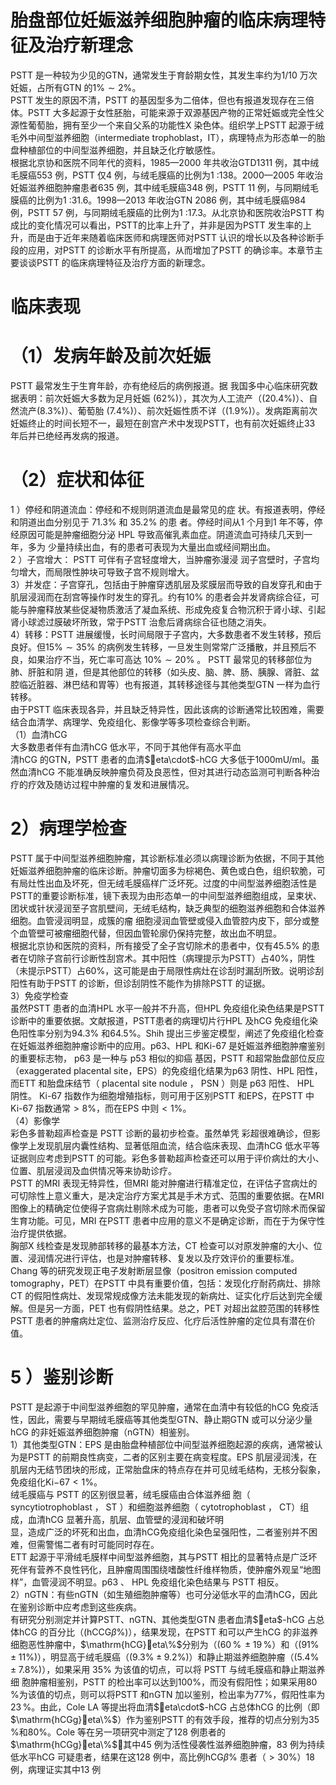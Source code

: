 # 胎盘部位妊娠滋养细胞肿瘤的临床病理特征及治疗新理念  
PSTT 是一种较为少见的GTN，通常发生于育龄期女性，其发生率约为1/10 万次妊娠，占所有GTN 的$1\%\sim2\%$。  
PSTT 发生的原因不清，PSTT 的基因型多为二倍体，但也有报道发现存在三倍体。PSTT 大多起源于女性胚胎，可能来源于双源基因产物的正常妊娠或完全性父源性葡萄胎，拥有至少一个来自父系的功能性X 染色体。组织学上PSTT 起源于绒毛外中间型滋养细胞（intermediate trophoblast，IT），病理特点为形态单一的胎盘种植部位的中间型滋养细胞，并且缺乏化疗敏感性。  
根据北京协和医院不同年代的资料，1985—2000 年共收治GTD1311 例，其中绒毛膜癌553 例，PSTT 仅4 例，与绒毛膜癌的比例为1 ∶138。2000—2005 年收治妊娠滋养细胞肿瘤患者635 例，其中绒毛膜癌348 例，PSTT 11 例，与同期绒毛膜癌的比例为1 ∶31.6。1998—2013 年收治GTN 2086 例，其中绒毛膜癌984 例，PSTT 57 例，与同期绒毛膜癌的比例为1 ∶17.3。从北京协和医院收治PSTT 构成比的变化情况可以看出，PSTT的比率上升了，并非是因为PSTT 发生率的上升，而是由于近年来随着临床医师和病理医师对PSTT 认识的增长以及各种诊断手段的应用，对PSTT 的诊断水平有所提高，从而增加了PSTT 的确诊率。本章节主要谈谈PSTT 的临床病理特征及治疗方面的新理念。  
#  临床表现  
# （1）发病年龄及前次妊娠  
PSTT  最常发生于生育年龄，亦有绝经后的病例报道。据 我国多中心临床研究数据表明：前次妊娠大多数为足月妊娠
$(62\%)$），其次为人工流产（$(20.4\%)$）、自然流产$(8.3\%)$）、葡萄胎
$\left(7.4\%\right)$）、前次妊娠性质不详（$(1.9\%)$）。发病距离前次妊娠终止的时间长短不一，最短在剖宫产术中发现PSTT，也有前次妊娠终止33 年后并已绝经再发病的报道。  
# （2）症状和体征  
1 ）停经和阴道流血：停经和不规则阴道流血是最常见的症 状。有报道表明，停经和阴道出血分别见于 $71.3\%$  和 $35.2\%$  的患 者。停经时间从1 个月到1 年不等，停经原因可能是肿瘤细胞分泌 HPL  导致高催乳素血症。阴道流血可持续几天到一年，多为 少量持续出血，有的患者可表现为大量出血或经间期出血。  
2 ）子宫增大： PSTT  可伴有子宫轻度增大，当肿瘤弥漫浸 润子宫壁时，子宫均匀增大，而局限性肿块可导致子宫不规则增大。  
3）并发症：子宫穿孔，包括由于肿瘤穿透肌层及浆膜层而导致的自发穿孔和由于肌层浸润而在刮宫等操作时发生的穿孔。约有$10\%$ 的患者会并发肾病综合征，可能与肿瘤释放某些促凝物质激活了凝血系统、形成免疫复合物沉积于肾小球、引起肾小球滤过膜破坏所致，常于PSTT 治愈后肾病综合征也随之消失。  
4）转移：PSTT 进展缓慢，长时间局限于子宫内，大多数患者不发生转移，预后良好。但$15\%\sim35\%$ 的病例发生转移，一旦发生则常常广泛播散，并且预后不良，如果治疗不当，死亡率可高达 $10\%\sim20\%$ 。 PSTT  最常见的转移部位为肺、肝脏和阴 道，但是其他部位的转移（如头皮、脑、脾、肠、胰腺、肾脏、盆腔临近脏器、淋巴结和胃等）也有报道，其转移途径与其他类型GTN 一样为血行转移。  
由于PSTT 临床表现各异，并且缺乏特异性，因此该病的诊断通常比较困难，需要结合血清学、病理学、免疫组化、影像学等多项检查综合判断。  
（1）血清hCG  
大多数患者伴有血清hCG 低水平，不同于其他伴有高水平血  
清hCG 的GTN，PSTT 患者的血清$eta\cdot$-hCG 大多低于$1000\mathrm{mU/ml}$。虽然血清hCG 不能准确反映肿瘤负荷及良恶性，但对其进行动态监测可判断各种治疗的疗效及随访过程中肿瘤的复发和进展情况。  
# 2）病理学检查  
PSTT 属于中间型滋养细胞肿瘤，其诊断标准必须以病理诊断为依据，不同于其他妊娠滋养细胞肿瘤的临床诊断。肿瘤切面多为棕褐色、黄色或白色，组织软脆，可有局灶性出血及坏死，但无绒毛膜癌样广泛坏死。过度的中间型滋养细胞活性是PSTT的重要诊断标准，镜下表现为由形态单一的中间型滋养细胞组成，呈束状、团状或针状浸润至子宫肌壁间，无绒毛结构，缺乏典型的细胞滋养细胞和合体滋养细胞。血管浸润明显，成簇的瘤 细胞浸润血管壁或侵入血管腔内皮下，部分或整个血管壁可被瘤细胞代替，但因血管轮廓仍保持完整，故出血不明显。  
根据北京协和医院的资料，所有接受了全子宫切除术的患者中，仅有$45.5\%$ 的患者在切除子宫前行诊断性刮宫术。其中阳性（病理提示为PSTT）占$40\%$，阴性（未提示PSTT）占$60\%$，这可能是由于局限性病灶在诊刮时漏刮所致。说明诊刮阳性有助于PSTT 的诊断，但诊刮阴性不能作为排除PSTT 的证据。  
3）免疫学检查  
虽然PSTT 患者的血清HPL 水平一般并不升高，但HPL 免疫组化染色结果是PSTT 诊断中的重要依据。文献报道，PSTT患者的病理切片行HPL 及hCG 免疫组化染色阳性率分别为$94.3\%$ 和$64.5\%$。Shih 提出三步鉴定模型，阐述了免疫组化检查在妊娠滋养细胞肿瘤诊断中的应用。p63、HPL 和Ki-67 是妊娠滋养细胞肿瘤鉴别的重要标志物， p63  是一种与 p53  相似的抑癌 基因，PSTT 和超常胎盘部位反应（exaggerated placental site，EPS）的免疫组化结果为p63 阴性、HPL 阳性，而ETT 和胎盘床结节（ placental site nodule ， PSN ）则是 p63  阳性、 HPL  阴性。 Ki-67 指数作为细胞增殖指标，则可用于区别PSTT 和EPS，在PSTT 中Ki-67 指数通常$>8\%$，而在EPS 中则$<1\%$。  
（4）影像学  
彩色多普勒超声检查是 PSTT  诊断的最初步检查。虽然单凭 彩超很难确诊，但影像学上发现肌层内囊性结构、显著低阻血流，结合临床表现、血清hCG 低水平等证据则应考虑到PSTT 的可能。彩色多普勒超声检查还可以用于评价病灶的大小、位置、肌层浸润及血供情况等来协助诊疗。  
PSTT 的MRI 表现无特异性，但MRI 能对肿瘤进行精准定位，在评估子宫病灶的可切除性上意义重大，是决定治疗方案尤其是手术方式、范围的重要依据。在MRI 图像上的精确定位使得子宫病灶剔除术成为可能，患者可以免受子宫切除术而保留生育功能。可见，MRI 在PSTT 患者中应用的意义不是确定诊断，而在于为保守性治疗提供依据。  
胸部X 线检查是发现肺部转移的最基本方法，CT 检查可以对原发肿瘤的大小、位置、浸润情况进行评估，也是对肿瘤转移、复发以及疗效评价的重要标准。  
Chang 等的研究发现正电子发射断层显像（positron emission computed tomography，PET）在PSTT 中具有重要价值，包括：发现化疗耐药病灶、排除CT 的假阳性病灶、发现常规成像方法未能发现的新病灶、证实化疗后达到完全缓解。但是另一方面，PET 也有假阴性结果。总之，PET 对超出盆腔范围的转移性PSTT 患者的肿瘤病灶定位、监测治疗反应、化疗后活性肿瘤的定位具有潜在价值。  
# 5 ）鉴别诊断  
PSTT 是起源于中间型滋养细胞的罕见肿瘤，通常在血清中有较低的hCG 免疫活性，因此，需要与早期绒毛膜癌等其他类型GTN、静止期GTN 或可以分泌少量hCG 的非妊娠滋养细胞肿瘤（nGTN）相鉴别。  
1）其他类型GTN：EPS 是由胎盘种植部位中间型滋养细胞起源的疾病，通常被认为是PSTT 的前期良性病变，二者的区别主要在病变程度。EPS 肌层浸润浅，在肌层内无结节团块的形成，正常胎盘床的特点存在并可见绒毛结构，无核分裂象，免疫组化$\mathrm{Ki-}67<1\%$。  
绒毛膜癌与 PSTT  的区别很显著，绒毛膜癌由合体滋养细 胞（ syncytiotrophoblast ， ST ）和细胞滋养细胞（ cytotrophoblast ， CT）组成，血清hCG 显著升高，肌层、血管壁的浸润和破坏明  
显，造成广泛的坏死和出血，血清hCG免疫组化染色呈强阳性，二者鉴别并不困难，但需警惕二者有时可能同时存在。  
ETT 起源于平滑绒毛膜样中间型滋养细胞，其与PSTT 相比的显著特点是广泛坏死伴有营养不良性钙化，且肿瘤周围围绕嗜酸性纤维样物质，使肿瘤外观呈“地图样”，血管浸润不明显。p63 、 HPL  免疫组化染色结果与 PSTT  相反。  
2）nGTN：有些nGTN（如生殖细胞肿瘤等）也可分泌低水平的血清hCG，因此在鉴别诊断中应考虑到这些疾病。  
有研究分别测定并计算PSTT、nGTN、其他类型GTN 患者血清$eta$-hCG 占总体hCG 的百分比（$\left(\mathrm{hCCG}\beta\%\right)$），结果发现，在PSTT 和可以产生hCG 的非滋养细胞恶性肿瘤中，$\mathrm{hCG}eta\%$分别为（$(60\,\%\,\pm19\,\%$）和（$(91\%\pm11\%)$），明显高于绒毛膜癌（$(9.3\%\pm9.2\%)$）和静止期滋养细胞肿瘤（$(5.4\%\pm7.8\%)$），如果采用 $35\%$ 为该值的切点，可以将 PSTT  与绒毛膜癌和静止期滋养细 胞肿瘤相鉴别，PSTT 的检出率可以达到$100\%$，而没有假阳性；如果采用$80\,\%$为该值的切点，则可以将PSTT 和nGTN 加以鉴别，检出率为$77\%$，假阳性率为$23\,\%$。由此，Cole LA 等提出将血清$eta\cdot$-hCG 占总体hCG 的比例（即$\mathrm{hCGg}eta\%$）作为鉴别PSTT 的有效手段，推荐的切点分别为$35\,\%$和$80\%$。Cole 等在另一项研究中测定了128 例患者的$\mathrm{hCGg}eta\%$，其中45 例为活性侵袭性滋养细胞肿瘤，83 例为持续低水平hCG 可疑患者，结果在这128 例中，高比例$\mathrm{hCG}\beta\%$ 患者（$>30\%$）18 例，病理证实其中13 例  